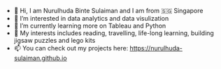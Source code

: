 - 👋 Hi, I am Nurulhuda Binte Sulaiman and I am from 🇸🇬 Singapore 
- 👀 I’m interested in data analytics and data visulization
- 🌱 I’m currently learning more on Tableau and Python
- 💞️ My interests includes reading, travelling, life-long learning, building jigsaw puzzles and lego kits
- 📫 You can check out my projects here: https://nurulhuda-sulaiman.github.io

<!---
Nurulhuda-sulaiman/Nurulhuda-sulaiman is a ✨ special ✨ repository because its `README.md` (this file) appears on your GitHub profile.
You can click the Preview link to take a look at your changes.
--->
